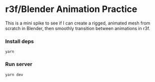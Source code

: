 # r3f/Blender Animation Practice

This is a mini spike to see if I can create a rigged, animated mesh from scratch in Blender, then smoothly transition between animations in r3f.

### Install deps
```
yarn
```

### Run server
```
yarn dev
```